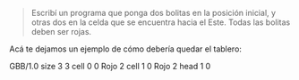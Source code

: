 > Escribí un programa que ponga dos bolitas en la posición inicial, y otras dos en la celda que se encuentra hacia el Este. Todas las bolitas deben ser rojas.

Acá te dejamos un ejemplo de cómo debería quedar el tablero:

<gs-board>
GBB/1.0
size 3 3
cell 0 0 Rojo 2
cell 1 0 Rojo 2
head 1 0
</gs-board>